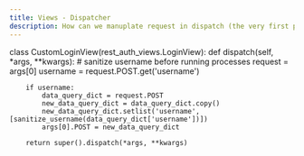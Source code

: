 ```yaml
---
title: Views - Dispatcher
description: How can we manuplate request in dispatch (the very first place for the request in view)
---
```


class CustomLoginView(rest_auth_views.LoginView):
    def dispatch(self, *args, **kwargs):
        # sanitize username before running processes
        request = args[0]
        username = request.POST.get('username')

        if username:
            data_query_dict = request.POST
            new_data_query_dict = data_query_dict.copy()
            new_data_query_dict.setlist('username', [sanitize_username(data_query_dict['username'])])
            args[0].POST = new_data_query_dict

        return super().dispatch(*args, **kwargs)